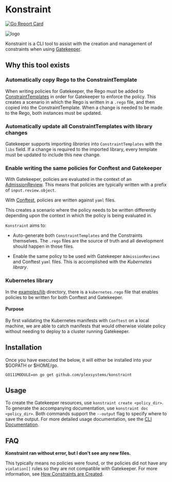# Konstraint

[![Go Report Card](https://goreportcard.com/badge/github.com/plexsystems/konstraint)](https://goreportcard.com/report/github.com/plexsystems/konstraint)

![logo](images/logo.png)

Konstraint is a CLI tool to assist with the creation and management of constraints when using [Gatekeeper](https://github.com/open-policy-agent/gatekeeper).

## Why this tool exists

### Automatically copy Rego to the ConstraintTemplate

When writing policies for Gatekeeper, the Rego must be added to [ConstraintTemplates](https://github.com/open-policy-agent/gatekeeper#constraint-templates) in order for Gatekeeper to enforce the policy. This creates a scenario in which the Rego is written in a `.rego` file, and then copied into the ConstraintTemplate. When a change is needed to be made to the Rego, both instances must be updated.

### Automatically update all ConstraintTemplates with library changes

Gatekeeper supports importing _libraries_ into `ConstraintTemplates` with the `libs` field. If a change is required to the imported library, every template must be updated to include this new change.

### Enable writing the same policies for Conftest and Gatekeeper

With Gatekeeper, policies are evaluated in the context of an [AdmissionReview](https://kubernetes.io/docs/reference/access-authn-authz/extensible-admission-controllers/#webhook-request-and-response). This means that policies are typically written with a prefix of `input.review.object`.

With [Conftest](https://github.com/open-policy-agent/conftest), policies are written against `yaml` files.

This creates a scenario where the policy needs to be written differently depending upon the context in which the policy is being evaluated in.

`Konstraint` aims to:

- Auto-generate both `ConstraintTemplates` and the Constraints themselves. The `.rego` files are the source of truth and all development should happen in those files.

- Enable the same policy to be used with Gatekeeper `AdmissionReviews` and Conftest `yaml` files. This is accomplished with the _Kubernetes library_.

### Kubernetes library

In the [examples/lib](examples/lib) directory, there is a `kubernetes.rego` file that enables policies to be written for both Conftest and Gatekeeper.

#### Purpose

By first validating the Kubernetes manifests with `Conftest` on a local machine, we are able to catch manifests that would otherwise violate policy without needing to deploy to a cluster running Gatekeeper.

## Installation

Once you have executed the below, it will either be installed into your $GOPATH or $HOME/go.

```text
GO111MODULE=on go get github.com/plexsystems/konstraint
```

## Usage

To create the Gatekeeper resources, use `konstraint create <policy_dir>`. To generate the accompanying documentation, use `konstraint doc <policy_dir>`. Both commands support the `--output` flag to specify where to save the output. For more detailed usage documentation, see the [CLI Documentation](docs/cli/main.md).

## FAQ

**Konstraint ran without error, but I don't see any new files.**

This typically means no policies were found, or the policies did not have any `violation[]` rules so they are not compatible with Gatekeeper. For more information, see [How Constraints are Created](docs/constraint_creation.md).
